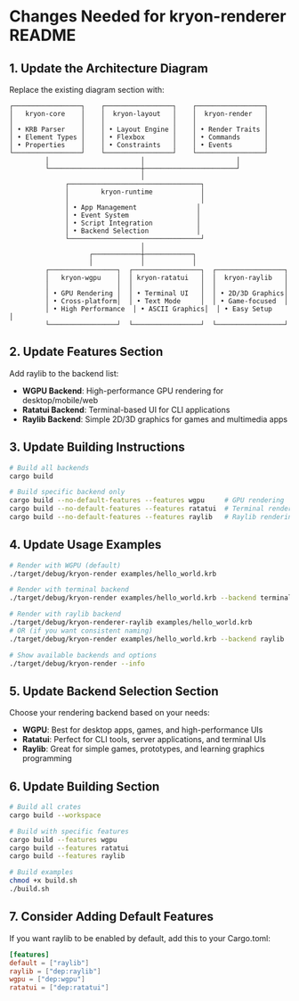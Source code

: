 # Changes Needed for kryon-renderer README

## 1. Update the Architecture Diagram
Replace the existing diagram section with:

```
┌─────────────────┐    ┌─────────────────┐    ┌─────────────────┐
│   kryon-core    │    │  kryon-layout   │    │  kryon-render   │
│                 │    │                 │    │                 │
│ • KRB Parser    │    │ • Layout Engine │    │ • Render Traits │
│ • Element Types │    │ • Flexbox       │    │ • Commands      │
│ • Properties    │    │ • Constraints   │    │ • Events        │
└─────────────────┘    └─────────────────┘    └─────────────────┘
         │                       │                       │
         └───────────────────────┼───────────────────────┘
                                 │
              ┌─────────────────────────────────┐
              │        kryon-runtime            │
              │                                 │
              │ • App Management               │
              │ • Event System                 │
              │ • Script Integration           │
              │ • Backend Selection            │
              └─────────────────────────────────┘
                                 │
                    ┌────────────┼────────────┐
                    │            │            │
         ┌─────────────────┐  ┌─────────────────┐  ┌─────────────────┐
         │   kryon-wgpu    │  │ kryon-ratatui   │  │  kryon-raylib   │
         │                 │  │                 │  │                 │
         │ • GPU Rendering │  │ • Terminal UI   │  │ • 2D/3D Graphics│
         │ • Cross-platform│  │ • Text Mode     │  │ • Game-focused  │
         │ • High Performance  │ • ASCII Graphics│  │ • Easy Setup    │
         └─────────────────┘  └─────────────────┘  └─────────────────┘
```

## 2. Update Features Section
Add raylib to the backend list:

- **WGPU Backend**: High-performance GPU rendering for desktop/mobile/web
- **Ratatui Backend**: Terminal-based UI for CLI applications
- **Raylib Backend**: Simple 2D/3D graphics for games and multimedia apps

## 3. Update Building Instructions
```bash
# Build all backends
cargo build

# Build specific backend only
cargo build --no-default-features --features wgpu     # GPU rendering
cargo build --no-default-features --features ratatui  # Terminal rendering
cargo build --no-default-features --features raylib   # Raylib rendering
```

## 4. Update Usage Examples
```bash
# Render with WGPU (default)
./target/debug/kryon-render examples/hello_world.krb

# Render with terminal backend
./target/debug/kryon-render examples/hello_world.krb --backend terminal

# Render with raylib backend
./target/debug/kryon-renderer-raylib examples/hello_world.krb
# OR (if you want consistent naming)
./target/debug/kryon-render examples/hello_world.krb --backend raylib

# Show available backends and options
./target/debug/kryon-render --info
```

## 5. Update Backend Selection Section
Choose your rendering backend based on your needs:

- **WGPU**: Best for desktop apps, games, and high-performance UIs
- **Ratatui**: Perfect for CLI tools, server applications, and terminal UIs  
- **Raylib**: Great for simple games, prototypes, and learning graphics programming

## 6. Update Building Section
```bash
# Build all crates
cargo build --workspace

# Build with specific features
cargo build --features wgpu
cargo build --features ratatui
cargo build --features raylib

# Build examples
chmod +x build.sh
./build.sh
```

## 7. Consider Adding Default Features
If you want raylib to be enabled by default, add this to your Cargo.toml:

```toml
[features]
default = ["raylib"]
raylib = ["dep:raylib"]
wgpu = ["dep:wgpu"]
ratatui = ["dep:ratatui"]
```